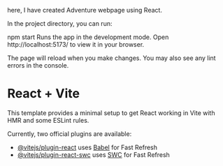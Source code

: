 here, I have created Adventure webpage using React.

In the project directory, you can run:

npm start
Runs the app in the development mode.
Open http://localhost:5173/ to view it in your browser.

The page will reload when you make changes.
You may also see any lint errors in the console.


# React + Vite

This template provides a minimal setup to get React working in Vite with HMR and some ESLint rules.

Currently, two official plugins are available:

- [@vitejs/plugin-react](https://github.com/vitejs/vite-plugin-react/blob/main/packages/plugin-react/README.md) uses [Babel](https://babeljs.io/) for Fast Refresh
- [@vitejs/plugin-react-swc](https://github.com/vitejs/vite-plugin-react-swc) uses [SWC](https://swc.rs/) for Fast Refresh
